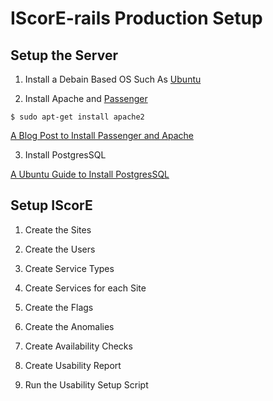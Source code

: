 # IScorE-rails Production Setup
## Setup the Server
1. Install a Debain Based OS Such As [Ubuntu](http://ubuntu.com)

2. Install Apache and [Passenger](https://www.phusionpassenger.com/)

 `$ sudo apt-get install apache2`

 [A Blog Post to Install Passenger and Apache](http://nathanhoad.net/how-to-ruby-on-rails-ubuntu-apache-with-passenger)

3. Install PostgresSQL

[A Ubuntu Guide to Install PostgresSQL](https://help.ubuntu.com/community/PostgreSQL#Basic_Server_Setup)

## Setup IScorE
1. Create the Sites

2. Create the Users
 
3. Create Service Types

4. Create Services for each Site

5. Create the Flags

6. Create the Anomalies

7. Create Availability Checks

8. Create Usability Report

9. Run the Usability Setup Script

